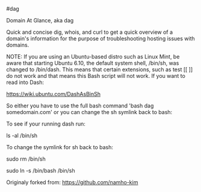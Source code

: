 #dag

Domain At Glance, aka dag

Quick and concise dig, whois, and curl to get a quick overview of a domain's information for the purpose of troubleshooting hosting issues with domains.

NOTE: If you are using an Ubuntu-based distro such as Linux Mint, be aware that starting Ubuntu 6.10, the default system shell, /bin/sh, was changed to /bin/dash. This means that certain extensions, such as test [[ ]] do not work and that means this Bash script will not work. If you want to read into Dash:

https://wiki.ubuntu.com/DashAsBinSh

So either you have to use the full bash command 'bash dag somedomain.com' or you can change the sh symlink back to bash:

To see if your running dash run:

ls -al /bin/sh

To change the symlink for sh back to bash:

sudo rm /bin/sh

sudo ln -s /bin/bash /bin/sh

Originaly forked from: https://github.com/namho-kim
